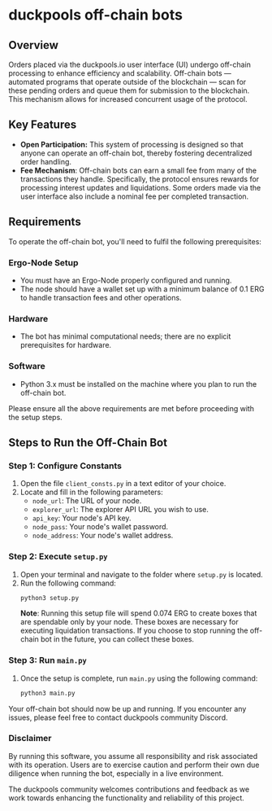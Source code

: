 # duckpools off-chain bots

## Overview
Orders placed via the duckpools.io user interface (UI) undergo off-chain processing to enhance efficiency and scalability. Off-chain bots — automated programs that operate outside of the blockchain — scan for these pending orders and queue them for submission to the blockchain. This mechanism allows for increased concurrent usage of the protocol.

## Key Features
* **Open Participation:** This system of processing is designed so that anyone can operate an off-chain bot, thereby fostering decentralized order handling.
* **Fee Mechanism**: Off-chain bots can earn a small fee from many of the transactions they handle. Specifically, the protocol ensures rewards for processing interest updates and liquidations. Some orders made via the user interface also include a nominal fee per completed transaction.

## Requirements

To operate the off-chain bot, you'll need to fulfil the following prerequisites:

### Ergo-Node Setup
- You must have an Ergo-Node properly configured and running.
- The node should have a wallet set up with a minimum balance of 0.1 ERG to handle transaction fees and other operations.

### Hardware
- The bot has minimal computational needs; there are no explicit prerequisites for hardware.

### Software
- Python 3.x must be installed on the machine where you plan to run the off-chain bot.

Please ensure all the above requirements are met before proceeding with the setup steps.

## Steps to Run the Off-Chain Bot

### Step 1: Configure Constants

1. Open the file `client_consts.py` in a text editor of your choice.
2. Locate and fill in the following parameters:
    - `node_url`: The URL of your node.
    - `explorer_url`: The explorer API URL you wish to use.
    - `api_key`: Your node's API key.
    - `node_pass`: Your node's wallet password.
    - `node_address`: Your node's wallet address.

### Step 2: Execute `setup.py`

1. Open your terminal and navigate to the folder where `setup.py` is located.
2. Run the following command:
    ```bash
    python3 setup.py
    ```
    **Note**: Running this setup file will spend 0.074 ERG to create boxes that are spendable only by your node. These boxes are necessary for executing liquidation transactions. If you choose to stop running the off-chain bot in the future, you can collect these boxes.

### Step 3: Run `main.py`

1. Once the setup is complete, run `main.py` using the following command:
    ```bash
    python3 main.py
    ```

Your off-chain bot should now be up and running. If you encounter any issues, please feel free to contact duckpools community Discord.

### Disclaimer
By running this software, you assume all responsibility and risk associated with its operation. Users are to exercise caution and perform their own due diligence when running the bot, especially in a live environment.

The duckpools community welcomes contributions and feedback as we work towards enhancing the functionality and reliability of this project.
